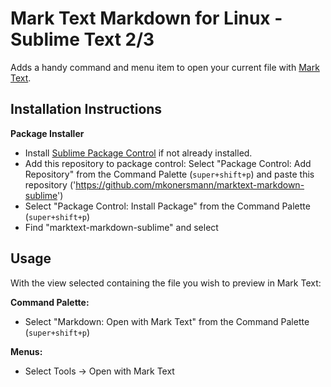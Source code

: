 # Mark Text Markdown for Linux - Sublime Text 2/3


Adds a handy command and menu item to open your current file with [Mark Text](https://marktext.app/).

## Installation Instructions

**Package Installer**

* Install [Sublime Package Control](https://packagecontrol.io/) if not already installed.
* Add this repository to package control: Select "Package Control: Add Repository" from the Command Palette (`super+shift+p`) and paste this repository ('https://github.com/mkonersmann/marktext-markdown-sublime')
* Select "Package Control: Install Package" from the Command Palette (`super+shift+p`)
* Find "marktext-markdown-sublime" and select

## Usage

With the view selected containing the file you wish to preview in Mark Text:

**Command Palette:**

* Select "Markdown: Open with Mark Text" from the Command Palette (`super+shift+p`)

**Menus:**

* Select Tools → Open with Mark Text
